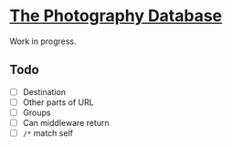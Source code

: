 # [The Photography Database](https://tpdb.ayoreis.com)

Work in progress.

## Todo

- [ ] Destination
- [ ] Other parts of URL
- [ ] Groups
- [ ] Can middleware return
- [ ] `/*` match self
